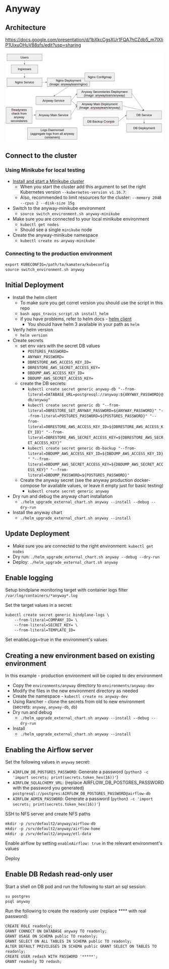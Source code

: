 # Anyway

## Architecture

https://docs.google.com/presentation/d/1bXkcCgsXUr1FQA7hCZdb5_m7IXIiP1UixuOHuV88sfs/edit?usp=sharing

![](image.png)

## Connect to the cluster

### Using Minikube for local testing

* [Install and start a Minikube cluster](https://kubernetes.io/docs/tasks/tools/install-minikube/)
  * When you start the cluster add this argument to set the right Kubernetes version `--kubernetes-version v1.16.7`:
  * Also, recommended to limit resources for the cluster:  `--memory 2048 --cpus 2 --disk-size 15g`
* Switch to the anyway-minikube environment
  * `source switch_environment.sh anyway-minikube`
* Make sure you are connected to your local minikube environment
  * `kubectl get nodes`
  * Should see a single `minikube` node
* Create the anyway-minikube namespace
  * `kubectl create ns anyway-minikube`

### Connecting to the production environment

```
export KUBECONFIG=/path/to/kamatera/kubeconfig
source switch_environment.sh anyway
```

## Initial Deployment

* Install the helm client
  * To make sure you get corret version you should use the script in this repo
  * `bash apps_travis_script.sh install_helm`
  * if you have problems, refer to helm docs - [helm client](https://docs.helm.sh/using_helm/#installing-the-helm-client)
    * You should have helm 3 available in your path as `helm`
* Verify helm version
  * `helm version`
* Create secrets
  * set env vars with the secret DB values
    * `POSTGRES_PASSWORD=`
    * `ANYWAY_PASSWORD=`
    * `DBRESTORE_AWS_ACCESS_KEY_ID=`
    * `DBRESTORE_AWS_SECRET_ACCESS_KEY=`
    * `DBDUMP_AWS_ACCESS_KEY_ID=`
    * `DBDUMP_AWS_SECRET_ACCESS_KEY=`
  * create the DB secrets:
    * `kubectl create secret generic anyway-db "--from-literal=DATABASE_URL=postgresql://anyway:${ANYWAY_PASSWORD}@db/anyway"`
    * `kubectl create secret generic db "--from-literal=DBRESTORE_SET_ANYWAY_PASSWORD=${ANYWAY_PASSWORD}" "--from-literal=POSTGRES_PASSWORD=${POSTGRES_PASSWORD}" "--from-literal=DBRESTORE_AWS_ACCESS_KEY_ID=${DBRESTORE_AWS_ACCESS_KEY_ID}" "--from-literal=DBRESTORE_AWS_SECRET_ACCESS_KEY=${DBRESTORE_AWS_SECRET_ACCESS_KEY}"`
    * `kubectl create secret generic db-backup "--from-literal=DBDUMP_AWS_ACCESS_KEY_ID=${DBDUMP_AWS_ACCESS_KEY_ID}" "--from-literal=DBDUMP_AWS_SECRET_ACCESS_KEY=${DBDUMP_AWS_SECRET_ACCESS_KEY}" "--from-literal=DBDUMP_PASSWORD=${POSTGRES_PASSWORD}"`
  * Create the anyway secret (see the anyway production docker-compose for available values, or leave it empty just for basic testing)
    * `kubectl create secret generic anyway`
* Dry run and debug the anyway chart installation
  * `./helm_upgrade_external_chart.sh anyway --install --debug --dry-run`
* Install the anyway chart
  * `./helm_upgrade_external_chart.sh anyway --install`

## Update Deployment

* Make sure you are connected to the right environment: `kubectl get nodes`
* Dry run: `./helm_upgrade_external_chart.sh anyway --debug --dry-run`
* Deploy: `./helm_upgrade_external_chart.sh anyway`

## Enable logging

Setup bindplane monitoring target with container logs filter `/var/log/containers/*anyway*.log`

Set the target values in a secret:

```
kubectl create secret generic bindplane-logs \
    --from-literal=COMPANY_ID= \
    --from-literal=SECRET_KEY= \
    --from-literal=TEMPLATE_ID=
```

Set enableLogs=true in the environment's values

## Creating a new environment based on existing environment

In this example - production environment will be copied to dev environment

* Copy the `environments/anyway` directory to `environments/anyway-dev`
* Modify the files in the new environment directory as needed
* Create the namespace - `kubectl create ns anyway-dev`
* Using Rancher - clone the secrets from old to new environment (secrets: `anyway`, `anyway-db`, `db`)
* Dry run and debug
  * `./helm_upgrade_external_chart.sh anyway --install --debug --dry-run`
* Install
  * `./helm_upgrade_external_chart.sh anyway --install`

## Enabling the Airflow server

Set the following values in `anyway` secret:

* `AIRFLOW_DB_POSTGRES_PASSWORD`: Generate a password (`python3 -c 'import secrets; print(secrets.token_hex(16))'`)
* `AIRFLOW_SQLALCHEMY_URL`: (replace AIRFLOW_DB_POSTGRES_PASSWORD with the password you generated) `postgresql://postgres:AIRFLOW_DB_POSTGRES_PASSWORD@airflow-db`
* `AIRFLOW_ADMIN_PASSWORD`: Generate a password (`python3 -c 'import secrets; print(secrets.token_hex(16))'`)

SSH to NFS server and create NFS paths

```
mkdir -p /srv/default2/anyway/airflow-db
mkdir -p /srv/default2/anyway/airflow-home
mkdir -p /srv/default2/anyway/etl-data
```

Enable airflow by setting `enableAirflow: true` in the relevant environment's values

Deploy

## Enable DB Redash read-only user

Start a shell on DB pod and run the following to start an sql session:

```
su postgres
psql anyway
```

Run the following to create the readonly user (replace **** with real password):

```
CREATE ROLE readonly;
GRANT CONNECT ON DATABASE anyway TO readonly;
GRANT USAGE ON SCHEMA public TO readonly;
GRANT SELECT ON ALL TABLES IN SCHEMA public TO readonly;
ALTER DEFAULT PRIVILEGES IN SCHEMA public GRANT SELECT ON TABLES TO readonly;
CREATE USER redash WITH PASSWORD '*****';
GRANT readonly TO redash;
```

